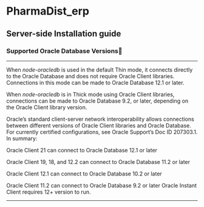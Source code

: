 # PharmaDist_erp

## Server-side Installation guide
### Supported Oracle Database Versions
***
When *node-oracledb* is used in the default Thin mode, it connects directly to the Oracle Database and does not require Oracle Client libraries. Connections in this mode can be made to Oracle Database 12.1 or later.

When *node-oracledb* is in Thick mode using Oracle Client libraries, connections can be made to Oracle Database 9.2, or later, depending on the Oracle Client library version.

Oracle’s standard client-server network interoperability allows connections between different versions of Oracle Client libraries and Oracle Database. For currently certified configurations, see Oracle Support’s Doc ID 207303.1. In summary:

Oracle Client 21 can connect to Oracle Database 12.1 or later

Oracle Client 19, 18, and 12.2 can connect to Oracle Database 11.2 or later

Oracle Client 12.1 can connect to Oracle Database 10.2 or later

Oracle Client 11.2 can connect to Oracle Database 9.2 or later
Oracle Instant Client requires 12+ version to run. 
***
